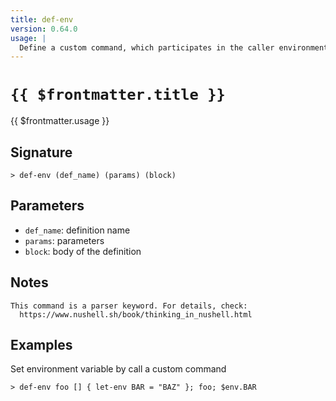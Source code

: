 ```yaml
---
title: def-env
version: 0.64.0
usage: |
  Define a custom command, which participates in the caller environment
---
```


# <code>{{ $frontmatter.title }}</code>

<div style='white-space: pre-wrap;'>{{ $frontmatter.usage }}</div>

## Signature

```> def-env (def_name) (params) (block)```

## Parameters

 -  `def_name`: definition name
 -  `params`: parameters
 -  `block`: body of the definition

## Notes
```text
This command is a parser keyword. For details, check:
  https://www.nushell.sh/book/thinking_in_nushell.html
```
## Examples

Set environment variable by call a custom command
```shell
> def-env foo [] { let-env BAR = "BAZ" }; foo; $env.BAR
```
